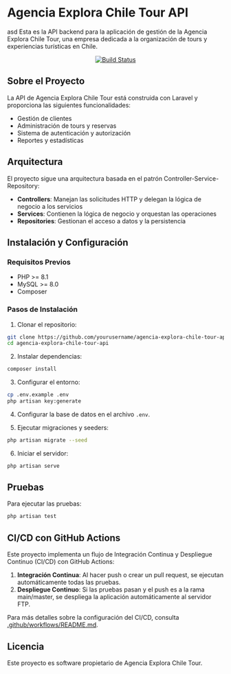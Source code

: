 # Agencia Explora Chile Tour API
asd
Esta es la API backend para la aplicación de gestión de la Agencia Explora Chile Tour, una empresa dedicada a la organización de tours y experiencias turísticas en Chile.

<p align="center">
<a href="https://github.com/yourusername/agencia-explora-chile-tour-api/actions"><img src="https://github.com/yourusername/agencia-explora-chile-tour-api/workflows/CI/CD%20Workflow/badge.svg" alt="Build Status"></a>
</p>

## Sobre el Proyecto

La API de Agencia Explora Chile Tour está construida con Laravel y proporciona las siguientes funcionalidades:

- Gestión de clientes
- Administración de tours y reservas
- Sistema de autenticación y autorización
- Reportes y estadísticas

## Arquitectura

El proyecto sigue una arquitectura basada en el patrón Controller-Service-Repository:

- **Controllers**: Manejan las solicitudes HTTP y delegan la lógica de negocio a los servicios
- **Services**: Contienen la lógica de negocio y orquestan las operaciones
- **Repositories**: Gestionan el acceso a datos y la persistencia

## Instalación y Configuración

### Requisitos Previos

- PHP >= 8.1
- MySQL >= 8.0
- Composer

### Pasos de Instalación

1. Clonar el repositorio:
```bash
git clone https://github.com/yourusername/agencia-explora-chile-tour-api.git
cd agencia-explora-chile-tour-api
```

2. Instalar dependencias:
```bash
composer install
```

3. Configurar el entorno:
```bash
cp .env.example .env
php artisan key:generate
```

4. Configurar la base de datos en el archivo `.env`.

5. Ejecutar migraciones y seeders:
```bash
php artisan migrate --seed
```

6. Iniciar el servidor:
```bash
php artisan serve
```

## Pruebas

Para ejecutar las pruebas:

```bash
php artisan test
```

## CI/CD con GitHub Actions

Este proyecto implementa un flujo de Integración Continua y Despliegue Continuo (CI/CD) con GitHub Actions:

1. **Integración Continua**: Al hacer push o crear un pull request, se ejecutan automáticamente todas las pruebas.
2. **Despliegue Continuo**: Si las pruebas pasan y el push es a la rama main/master, se despliega la aplicación automáticamente al servidor FTP.

Para más detalles sobre la configuración del CI/CD, consulta [.github/workflows/README.md](.github/workflows/README.md).

## Licencia

Este proyecto es software propietario de Agencia Explora Chile Tour.
